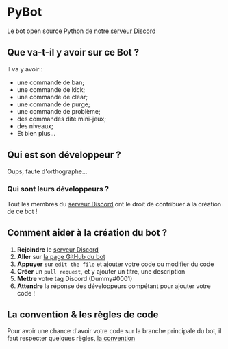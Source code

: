# PyBot
Le bot open source Python de [notre serveur Discord](https://discord.gg/GmHEZz9GGv)

## Que va-t-il y avoir sur ce Bot ?

Il va y avoir :
- une commande de ban;
- une commande de kick;
- une commande de clear;
- une commande de purge;
- une commande de problème;
- des commandes dite mini-jeux;
- des niveaux;
- Et bien plus...

## Qui est son développeur ?

Oups, faute d'orthographe...

### Qui sont leurs développeurs ?

Tout les membres du [serveur Discord](https://discord.gg/GmHEZz9GGv) ont le droit de contribuer à la création de ce bot !

## Comment aider à la création du bot ?

1. **Rejoindre** le [serveur Discord](https://discord.gg/GmHEZz9GGv)
2. **Aller** sur [la page GitHub du bot](https://github.com/Help-Python-Group-FR/PyBot/blob/main/code/main.py)
3. **Appuyer** sur `edit the file` et ajouter votre code ou modifier du code
4. **Créer** un `pull request`, et y ajouter un titre, une description
5. **Mettre** votre tag Discord (Dummy#0001)
6. **Attendre** la réponse des développeurs compétant pour ajouter votre code !

## La convention & les règles de code

Pour avoir une chance d'avoir votre code sur la branche principale du bot, il faut respecter quelques règles, [la convention](https://github.com/Help-Python-Group-FR/PyBot/blob/main/code/conventions.md)
